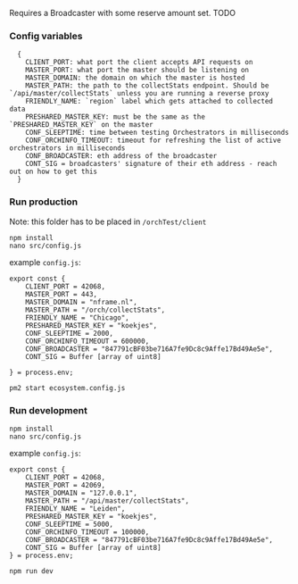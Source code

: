 Requires a Broadcaster with some reserve amount set. TODO

### Config variables
```
  {
    CLIENT_PORT: what port the client accepts API requests on
    MASTER_PORT: what port the master should be listening on
    MASTER_DOMAIN: the domain on which the master is hosted
    MASTER_PATH: the path to the collectStats endpoint. Should be `/api/master/collectStats` unless you are running a reverse proxy
    FRIENDLY_NAME: `region` label which gets attached to collected data
    PRESHARED_MASTER_KEY: must be the same as the `PRESHARED_MASTER_KEY` on the master
    CONF_SLEEPTIME: time between testing Orchestrators in milliseconds
    CONF_ORCHINFO_TIMEOUT: timeout for refreshing the list of active orchestrators in milliseconds
    CONF_BROADCASTER: eth address of the broadcaster
    CONT_SIG = broadcasters' signature of their eth address - reach out on how to get this
  }
```
### Run production
Note: this folder has to be placed in `/orchTest/client`

    npm install
    nano src/config.js

example `config.js`:
```
export const {
    CLIENT_PORT = 42068,
    MASTER_PORT = 443,
    MASTER_DOMAIN = "nframe.nl",
    MASTER_PATH = "/orch/collectStats",
    FRIENDLY_NAME = "Chicago",
    PRESHARED_MASTER_KEY = "koekjes",
    CONF_SLEEPTIME = 2000,
    CONF_ORCHINFO_TIMEOUT = 600000,
    CONF_BROADCASTER = "847791cBF03be716A7fe9Dc8c9Affe17Bd49Ae5e",
    CONT_SIG = Buffer [array of uint8]

} = process.env;

```

    pm2 start ecosystem.config.js

### Run development

    npm install
    nano src/config.js

example `config.js`:
```
export const {
    CLIENT_PORT = 42068,
    MASTER_PORT = 42069,
    MASTER_DOMAIN = "127.0.0.1",
    MASTER_PATH = "/api/master/collectStats",
    FRIENDLY_NAME = "Leiden",
    PRESHARED_MASTER_KEY = "koekjes",
    CONF_SLEEPTIME = 5000,
    CONF_ORCHINFO_TIMEOUT = 100000,
    CONF_BROADCASTER = "847791cBF03be716A7fe9Dc8c9Affe17Bd49Ae5e",
    CONT_SIG = Buffer [array of uint8]
} = process.env;
```

    npm run dev

